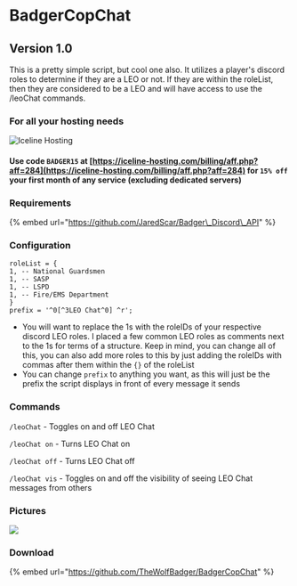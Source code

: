 # BadgerCopChat

## Version 1.0

This is a pretty simple script, but cool one also. It utilizes a player's discord roles to determine if they are a LEO or not. If they are within the roleList, then they are considered to be a LEO and will have access to use the /leoChat commands.

### For all your hosting needs

![Iceline Hosting](https://i.gyazo.com/24c65c27acc53ce0656cda7e7ed29230.gif)

#### Use code `BADGER15` at [https://iceline-hosting.com/billing/aff.php?aff=284](https://iceline-hosting.com/billing/aff.php?aff=284) for `15% off` your first month of any service \(excluding dedicated servers\)

### Requirements

{% embed url="https://github.com/JaredScar/Badger\_Discord\_API" %}

### Configuration

```text
roleList = {
1, -- National Guardsmen
1, -- SASP 
1, -- LSPD 
1, -- Fire/EMS Department
}
prefix = '^0[^3LEO Chat^0] ^r';
```

* You will want to replace the 1s with the roleIDs of your respective discord LEO roles. I placed a few common LEO roles as comments next to the 1s for terms of a structure. Keep in mind, you can change all of this, you can also add more roles to this by just adding the roleIDs with commas after them within the `{}` of the roleList
* You can change `prefix` to anything you want, as this will just be the prefix the script displays in front of every message it sends

### Commands

`/leoChat` - Toggles on and off LEO Chat

`/leoChat on` - Turns LEO Chat on

`/leoChat off` - Turns LEO Chat off

`/leoChat vis` - Toggles on and off the visibility of seeing LEO Chat messages from others

### Pictures

![](https://i.gyazo.com/6d5170b5a2e774ff49bea36274d03592.png)

### Download

{% embed url="https://github.com/TheWolfBadger/BadgerCopChat" %}

